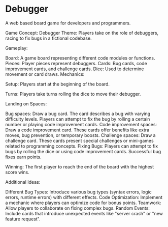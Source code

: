 # Debugger
A web based board game for developers and programmers.

Game Concept: Debugger
Theme: Players take on the role of debuggers, racing to fix bugs in a fictional codebase.

Gameplay:

Board: A game board representing different code modules or functions.
Pieces: Player pieces represent debuggers.
Cards: Bug cards, code improvement cards, and challenge cards.
Dice: Used to determine movement or card draws.
Mechanics:

Setup: Players start at the beginning of the board.

Turns: Players take turns rolling the dice to move their debugger.

Landing on Spaces:

Bug spaces: Draw a bug card. The card describes a bug with varying difficulty levels. Players can attempt to fix the bug by rolling a certain number or playing code improvement cards.
Code improvement spaces: Draw a code improvement card. These cards offer benefits like extra moves, bug prevention, or temporary boosts.
Challenge spaces: Draw a challenge card. These cards present special challenges or mini-games related to programming concepts.
Fixing Bugs: Players can attempt to fix bugs by rolling the dice or using code improvement cards. Successful bug fixes earn points.

Winning: The first player to reach the end of the board with the highest score wins.

Additional Ideas:

Different Bug Types: Introduce various bug types (syntax errors, logic errors, runtime errors) with different effects.
Code Optimization: Implement a mechanic where players can optimize code for bonus points.
Teamwork: Allow players to collaborate on fixing complex bugs.
Random Events: Include cards that introduce unexpected events like "server crash" or "new feature request".